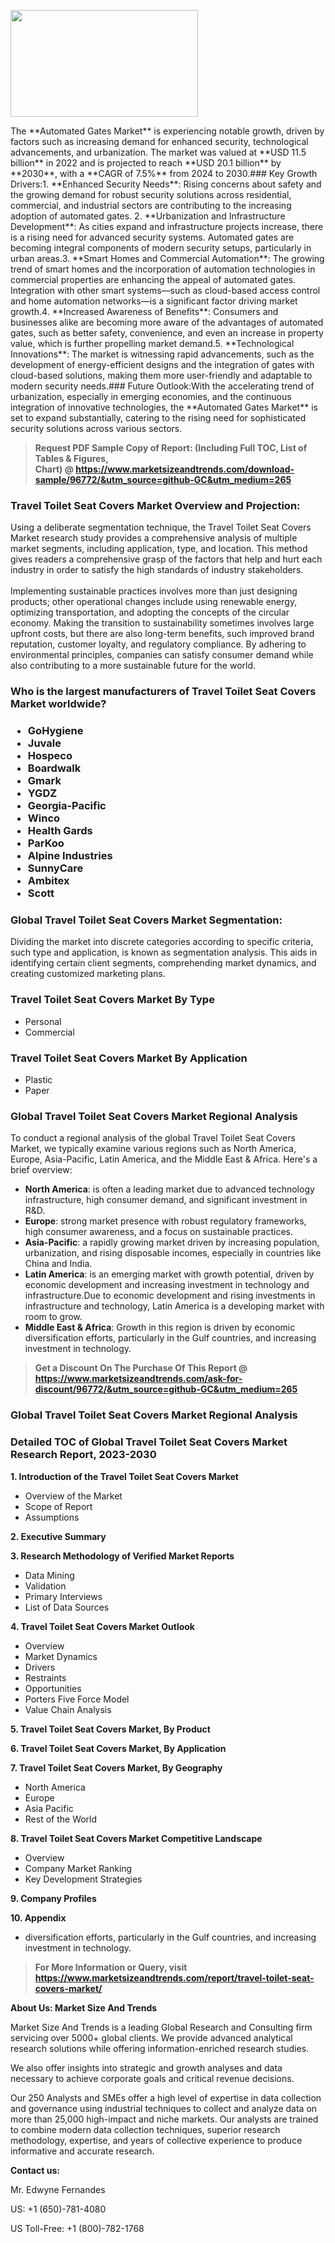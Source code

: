 <p><img class="alignnone size-medium wp-image-20088" src="https://ffe5etoiles.com/wp-content/uploads/2024/12/MST1-300x171.png" alt="" width="300" height="171" /></p>The **Automated Gates Market** is experiencing notable growth, driven by factors such as increasing demand for enhanced security, technological advancements, and urbanization. The market was valued at **USD 11.5 billion** in 2022 and is projected to reach **USD 20.1 billion** by **2030**, with a **CAGR of 7.5%** from 2024 to 2030.### Key Growth Drivers:1. **Enhanced Security Needs**: Rising concerns about safety and the growing demand for robust security solutions across residential, commercial, and industrial sectors are contributing to the increasing adoption of automated gates. 2. **Urbanization and Infrastructure Development**: As cities expand and infrastructure projects increase, there is a rising need for advanced security systems. Automated gates are becoming integral components of modern security setups, particularly in urban areas.3. **Smart Homes and Commercial Automation**: The growing trend of smart homes and the incorporation of automation technologies in commercial properties are enhancing the appeal of automated gates. Integration with other smart systems—such as cloud-based access control and home automation networks—is a significant factor driving market growth.4. **Increased Awareness of Benefits**: Consumers and businesses alike are becoming more aware of the advantages of automated gates, such as better safety, convenience, and even an increase in property value, which is further propelling market demand.5. **Technological Innovations**: The market is witnessing rapid advancements, such as the development of energy-efficient designs and the integration of gates with cloud-based solutions, making them more user-friendly and adaptable to modern security needs.### Future Outlook:With the accelerating trend of urbanization, especially in emerging economies, and the continuous integration of innovative technologies, the **Automated Gates Market** is set to expand substantially, catering to the rising need for sophisticated security solutions across various sectors.</p><blockquote id="" class=""><strong>Request PDF Sample Copy of Report: (Including Full TOC, List of Tables &amp; Figures, Chart)&nbsp;@&nbsp;<strong><a href="https://www.marketsizeandtrends.com/download-sample/96772/&utm_source=github-GC&utm_medium=265" target="_blank">https://www.marketsizeandtrends.com/download-sample/96772/&utm_source=github-GC&utm_medium=265</a></strong></strong></blockquote><h3 id="" class="">Travel Toilet Seat Covers Market&nbsp;Overview and Projection:</h3><p id="" class="">Using a deliberate segmentation technique, the Travel Toilet Seat Covers Market research study provides a comprehensive analysis of multiple market segments, including application, type, and location. This method gives readers a comprehensive grasp of the factors that help and hurt each industry in order to satisfy the high standards of industry stakeholders. <br /> <br />Implementing sustainable practices involves more than just designing products; other operational changes include using renewable energy, optimizing transportation, and adopting the concepts of the circular economy. Making the transition to sustainability sometimes involves large upfront costs, but there are also long-term benefits, such improved brand reputation, customer loyalty, and regulatory compliance. By adhering to environmental principles, companies can satisfy consumer demand while also contributing to a more sustainable future for the world.</p><h3 id="" class="">Who is the largest manufacturers of&nbsp;Travel Toilet Seat Covers Market worldwide?</h3><h3 class=""><p><ul><li>GoHygiene </li><li> Juvale </li><li> Hospeco </li><li> Boardwalk </li><li> Gmark </li><li> YGDZ </li><li> Georgia-Pacific </li><li> Winco </li><li> Health Gards </li><li> ParKoo </li><li> Alpine Industries </li><li> SunnyCare </li><li> Ambitex </li><li> Scott</li></ul></p></h3><h3 id="" class="">Global&nbsp;Travel Toilet Seat Covers Market Segmentation:</h3><p id="" class="">Dividing the market into discrete categories according to specific criteria, such type and application, is known as segmentation analysis. This aids in identifying certain client segments, comprehending market dynamics, and creating customized marketing plans.</p><h3 id="" class="">Travel Toilet Seat Covers Market&nbsp;By Type</h3><p><p><ul><li>Personal </li><li> Commercial</p></li></ul></p></p><h3 id="" class="">Travel Toilet Seat Covers Market&nbsp;By Application</h3><p class=""><p><ul><li>Plastic </li><li> Paper</li></ul></p></p><h3 id="" class="">Global Travel Toilet Seat Covers Market Regional Analysis</h3><p id="" class="">To conduct a regional analysis of the global Travel Toilet Seat Covers Market, we typically examine various regions such as North America, Europe, Asia-Pacific, Latin America, and the Middle East &amp; Africa. Here's a brief overview:</p><ul><li><strong>North America</strong>: is often a leading market due to advanced technology infrastructure, high consumer demand, and significant investment in R&amp;D.</li><li><strong>Europe</strong>: strong market presence with robust regulatory frameworks, high consumer awareness, and a focus on sustainable practices.</li><li><strong>Asia-Pacific</strong>: a rapidly growing market driven by increasing population, urbanization, and rising disposable incomes, especially in countries like China and India.</li><li><strong>Latin America</strong>: is an emerging market with growth potential, driven by economic development and increasing investment in technology and infrastructure.Due to economic development and rising investments in infrastructure and technology, Latin America is a developing market with room to grow.</li><li><strong>Middle East &amp; Africa</strong>: Growth in this region is driven by economic diversification efforts, particularly in the Gulf countries, and increasing investment in technology.</li></ul><blockquote id="" class=""><strong>Get a Discount On The Purchase Of This Report @ <strong><a href="https://www.marketsizeandtrends.com/ask-for-discount/96772/&utm_source=github-GC&utm_medium=265" target="_blank">https://www.marketsizeandtrends.com/ask-for-discount/96772/&utm_source=github-GC&utm_medium=265</a></strong></strong></blockquote><h3 id="" class="">Global Travel Toilet Seat Covers Market Regional Analysis</h3><h3 id="" class="">Detailed TOC of Global Travel Toilet Seat Covers Market Research Report, 2023-2030</h3><p id="" class=""><strong>1. Introduction of the Travel Toilet Seat Covers Market</strong></p><ul><li>Overview of the Market</li><li>Scope of Report</li><li>Assumptions</li></ul><p id="" class=""><strong>2. Executive Summary</strong></p><p id="" class=""><strong>3. Research Methodology of Verified Market Reports</strong></p><ul><li>Data Mining</li><li>Validation</li><li>Primary Interviews</li><li>List of Data Sources</li></ul><p id="" class=""><strong>4. Travel Toilet Seat Covers Market Outlook</strong></p><ul><li>Overview</li><li>Market Dynamics</li><li>Drivers</li><li>Restraints</li><li>Opportunities</li><li>Porters Five Force Model</li><li>Value Chain Analysis</li></ul><p id="" class=""><strong>5. Travel Toilet Seat Covers Market, By Product</strong></p><p id="" class=""><strong>6. Travel Toilet Seat Covers Market, By Application</strong></p><p id="" class=""><strong>7. Travel Toilet Seat Covers Market, By Geography</strong></p><ul><li>North America</li><li>Europe</li><li>Asia Pacific</li><li>Rest of the World</li></ul><p id="" class=""><strong>8. Travel Toilet Seat Covers Market Competitive Landscape</strong></p><ul><li>Overview</li><li>Company Market Ranking</li><li>Key Development Strategies</li></ul><p id="" class=""><strong>9. Company Profiles</strong></p><p id="" class=""><strong>10. Appendix</strong></p><ul><li>diversification efforts, particularly in the Gulf countries, and increasing investment in technology.</li></ul><blockquote id="" class=""><strong>For More Information or Query, visit <strong><strong><a href="https://www.marketsizeandtrends.com/report/travel-toilet-seat-covers-market/" target="_blank">https://www.marketsizeandtrends.com/report/travel-toilet-seat-covers-market/</a></strong></strong></strong></blockquote><p id="" class=""><strong>About Us: Market Size And Trends</strong></p><p id="" class="">Market Size And Trends is a leading Global Research and Consulting firm servicing over 5000+ global clients. We provide advanced analytical research solutions while offering information-enriched research studies.</p><p id="" class="">We also offer insights into strategic and growth analyses and data necessary to achieve corporate goals and critical revenue decisions.</p><p id="" class="">Our 250 Analysts and SMEs offer a high level of expertise in data collection and governance using industrial techniques to collect and analyze data on more than 25,000 high-impact and niche markets. Our analysts are trained to combine modern data collection techniques, superior research methodology, expertise, and years of collective experience to produce informative and accurate research.</p><p id="" class=""><strong>Contact us:</strong></p><p id="" class="">Mr. Edwyne Fernandes</p><p id="" class="">US: +1 (650)-781-4080</p><p id="" class="">US Toll-Free: +1 (800)-782-1768</p>
